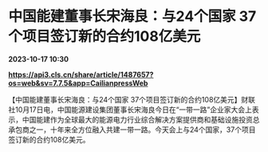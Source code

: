 # 中国能建董事长宋海良：与24个国家 37个项目签订新的合约108亿美元

**2023-10-17 10:30**

**https://api3.cls.cn/share/article/1487657?os=web&sv=7.7.5&app=CailianpressWeb**

【中国能建董事长宋海良：与24个国家 37个项目签订新的合约108亿美元】财联社10月17日电，中国能源建设集团董事长宋海良今日在“一带一路”企业家大会上表示，中国能建作为全球最大的能源电力行业综合解决方案提供商和基础设施投资总承包商之一，十年来全方位融入共建一带一路。今天会上与24个国家，37个项目签订新的合约108亿美元。